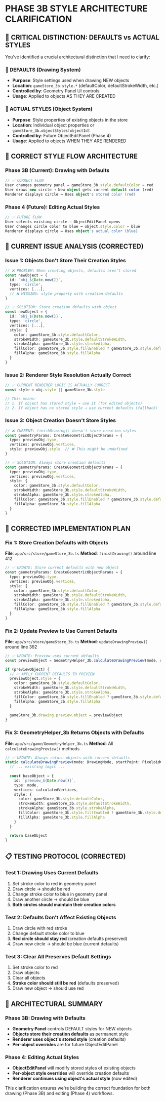 # PHASE 3B STYLE ARCHITECTURE CLARIFICATION

## 🎯 **CRITICAL DISTINCTION: DEFAULTS vs ACTUAL STYLES**

You've identified a crucial architectural distinction that I need to clarify:

### **📝 DEFAULTS (Drawing System)**
- **Purpose**: Style settings used when drawing NEW objects
- **Location**: `gameStore_3b.style.*` (defaultColor, defaultStrokeWidth, etc.)
- **Controlled by**: Geometry Panel UI controls
- **Usage**: Applied to objects AS THEY ARE CREATED

### **🎨 ACTUAL STYLES (Object System)**
- **Purpose**: Style properties of existing objects in the store
- **Location**: Individual object properties or `gameStore_3b.objectStyles[objectId]`
- **Controlled by**: Future ObjectEditPanel (Phase 4)
- **Usage**: Applied to objects WHEN THEY ARE RENDERED

## 🔄 **CORRECT STYLE FLOW ARCHITECTURE**

### **Phase 3B (Current): Drawing with Defaults**
```typescript
// ✅ CORRECT FLOW
User changes geometry panel → gameStore_3b.style.defaultColor = red
User draws new circle → New object gets current default color (red)
Renderer displays circle → Uses object's stored color (red)
```

### **Phase 4 (Future): Editing Actual Styles**
```typescript
// ✅ FUTURE FLOW
User selects existing circle → ObjectEditPanel opens
User changes circle color to blue → object.style.color = blue
Renderer displays circle → Uses object's actual color (blue)
```

## 🚨 **CURRENT ISSUE ANALYSIS (CORRECTED)**

### **Issue 1: Objects Don't Store Their Creation Styles**
```typescript
// ❌ PROBLEM: When creating objects, defaults aren't stored
const newObject = {
  id: `obj_${Date.now()}`,
  type: 'circle',
  vertices: [...],
  // ❌ MISSING: style property with creation defaults
}

// ✅ SOLUTION: Store creation defaults with object
const newObject = {
  id: `obj_${Date.now()}`,
  type: 'circle',
  vertices: [...],
  style: {
    color: gameStore_3b.style.defaultColor,
    strokeWidth: gameStore_3b.style.defaultStrokeWidth,
    strokeAlpha: gameStore_3b.style.strokeAlpha,
    fillColor: gameStore_3b.style.fillEnabled ? gameStore_3b.style.defaultFillColor : undefined,
    fillAlpha: gameStore_3b.style.fillAlpha
  }
}
```

### **Issue 2: Renderer Style Resolution Actually Correct**
```typescript
// ✅ CURRENT RENDERER LOGIC IS ACTUALLY CORRECT
const style = obj.style || gameStore_3b.style

// This means:
// 1. If object has stored style → use it (for edited objects)
// 2. If object has no stored style → use current defaults (fallback)
```

### **Issue 3: Object Creation Doesn't Store Styles**
```typescript
// ❌ CURRENT: finishDrawing() doesn't store creation styles
const geometryParams: CreateGeometricObjectParams = {
  type: previewObj.type,
  vertices: previewObj.vertices,
  style: previewObj.style  // ❌ This might be undefined
}

// ✅ SOLUTION: Always store creation defaults
const geometryParams: CreateGeometricObjectParams = {
  type: previewObj.type,
  vertices: previewObj.vertices,
  style: {
    color: gameStore_3b.style.defaultColor,
    strokeWidth: gameStore_3b.style.defaultStrokeWidth,
    strokeAlpha: gameStore_3b.style.strokeAlpha,
    fillColor: gameStore_3b.style.fillEnabled ? gameStore_3b.style.defaultFillColor : undefined,
    fillAlpha: gameStore_3b.style.fillAlpha
  }
}
```

## 🔧 **CORRECTED IMPLEMENTATION PLAN**

### **Fix 1: Store Creation Defaults with Objects**
**File**: `app/src/store/gameStore_3b.ts`
**Method**: `finishDrawing()` around line 412

```typescript
// ✅ UPDATE: Store current defaults with new object
const geometryParams: CreateGeometricObjectParams = {
  type: previewObj.type,
  vertices: previewObj.vertices,
  style: {
    color: gameStore_3b.style.defaultColor,
    strokeWidth: gameStore_3b.style.defaultStrokeWidth,
    strokeAlpha: gameStore_3b.style.strokeAlpha,
    fillColor: gameStore_3b.style.fillEnabled ? gameStore_3b.style.defaultFillColor : undefined,
    fillAlpha: gameStore_3b.style.fillAlpha
  }
}
```

### **Fix 2: Update Preview to Use Current Defaults**
**File**: `app/src/store/gameStore_3b.ts`
**Method**: `updateDrawingPreview()` around line 392

```typescript
// ✅ UPDATE: Preview uses current defaults
const previewObject = GeometryHelper_3b.calculateDrawingPreview(mode, startPoint, snappedPoint)

if (previewObject) {
  // ✅ APPLY CURRENT DEFAULTS TO PREVIEW
  previewObject.style = {
    color: gameStore_3b.style.defaultColor,
    strokeWidth: gameStore_3b.style.defaultStrokeWidth,
    strokeAlpha: gameStore_3b.style.strokeAlpha,
    fillColor: gameStore_3b.style.fillEnabled ? gameStore_3b.style.defaultFillColor : undefined,
    fillAlpha: gameStore_3b.style.fillAlpha
  }
  
  gameStore_3b.drawing.preview.object = previewObject
}
```

### **Fix 3: GeometryHelper_3b Returns Objects with Defaults**
**File**: `app/src/game/GeometryHelper_3b.ts`
**Method**: All `calculateDrawingPreview()` methods

```typescript
// ✅ UPDATE: Always return objects with current defaults
static calculateDrawingPreview(mode: DrawingMode, startPoint: PixeloidCoordinate, currentPoint: PixeloidCoordinate): GeometricObject | null {
  // ... existing logic ...
  
  const baseObject = {
    id: `preview_${Date.now()}`,
    type: mode,
    vertices: calculatedVertices,
    style: {
      color: gameStore_3b.style.defaultColor,
      strokeWidth: gameStore_3b.style.defaultStrokeWidth,
      strokeAlpha: gameStore_3b.style.strokeAlpha,
      fillColor: gameStore_3b.style.fillEnabled ? gameStore_3b.style.defaultFillColor : undefined,
      fillAlpha: gameStore_3b.style.fillAlpha
    }
  }
  
  return baseObject
}
```

## 📋 **TESTING PROTOCOL (CORRECTED)**

### **Test 1: Drawing Uses Current Defaults**
1. Set stroke color to red in geometry panel
2. Draw circle → should be red
3. Change stroke color to blue in geometry panel  
4. Draw another circle → should be blue
5. **Both circles should maintain their creation colors**

### **Test 2: Defaults Don't Affect Existing Objects**
1. Draw circle with red stroke
2. Change default stroke color to blue
3. **Red circle should stay red** (creation defaults preserved)
4. Draw new circle → should be blue (current defaults)

### **Test 3: Clear All Preserves Default Settings**
1. Set stroke color to red
2. Draw objects
3. Clear all objects
4. **Stroke color should still be red** (defaults preserved)
5. Draw new object → should use red

## 🎯 **ARCHITECTURAL SUMMARY**

### **Phase 3B: Drawing with Defaults**
- **Geometry Panel** controls DEFAULT styles for NEW objects
- **Objects store their creation defaults** as permanent style
- **Renderer uses object's stored style** (creation defaults)
- **Per-object overrides** are for future ObjectEditPanel

### **Phase 4: Editing Actual Styles**
- **ObjectEditPanel** will modify stored styles of existing objects
- **Per-object style overrides** will override creation defaults
- **Renderer continues using object's actual style** (now edited)

This clarification ensures we're building the correct foundation for both drawing (Phase 3B) and editing (Phase 4) workflows.